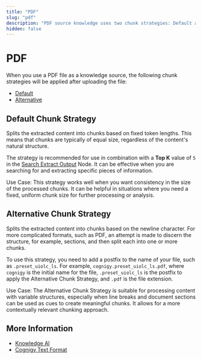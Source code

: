 ```yaml
---
title: "PDF"
slug: "pdf"
description: "PDF source knowledge uses two chunk strategies: Default and Alternative."
hidden: false
---
```


# PDF

When you use a PDF file as a knowledge source, the following chunk strategies will be applied after uploading the file:

- [Default](#default-chunk-strategy)
- [Alternative](#alternative-chunk-strategy)

## Default Chunk Strategy

Splits the extracted content into chunks based on fixed token lengths. This means that chunks are typically of equal size, regardless of the content's natural structure.

The strategy is recommended for use in combination with a **Top K** value of `5` in the [Search Extract Output](../../ai/flow-nodes/other-nodes/search-extract-output.md) Node.
It can be effective when you are searching for and extracting specific pieces of information.

Use Case: This strategy works well when you want consistency in the size of the processed chunks. It can be helpful in situations where you need a fixed, uniform chunk size for further processing or analysis.

## Alternative Chunk Strategy

Splits the extracted content into chunks based on the newline character.
For more complicated formats, such as PDF, an attempt is made to discern the structure, for example, sections,
and then split each into one or more chunks.

To use this strategy, you need to add a postfix to the name of your file, such as `.preset_uiolc_ls`. For example, `cognigy.preset_uiolc_ls.pdf`, where `cognigy` is the initial name for the file, `.preset_uiolc_ls` is the postfix to apply the Alternative Chunk Strategy, and `.pdf` is the file extension.

Use Case: The Alternative Chunk Strategy is suitable for processing content with variable structures, especially when line breaks and document sections can be used as cues to create meaningful chunks. It allows for a more contextually relevant chunking approach.

## More Information

- [Knowledge AI](overview.md)
- [Cognigy Text Format](ctxt.md)